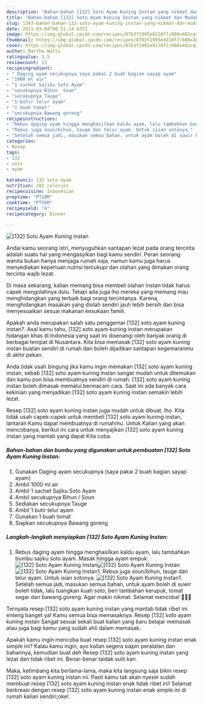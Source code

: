 ```yaml
---
description: "Bahan-bahan [132] Soto Ayam Kuning Instan yang nikmat dan Mudah Dibuat"
title: "Bahan-bahan [132] Soto Ayam Kuning Instan yang nikmat dan Mudah Dibuat"
slug: 1343-bahan-bahan-132-soto-ayam-kuning-instan-yang-nikmat-dan-mudah-dibuat
date: 2021-03-04T06:51:14.637Z
image: https://img-global.cpcdn.com/recipes/87b3f1995e4210f7/680x482cq70/132-soto-ayam-kuning-instan-foto-resep-utama.jpg
thumbnail: https://img-global.cpcdn.com/recipes/87b3f1995e4210f7/680x482cq70/132-soto-ayam-kuning-instan-foto-resep-utama.jpg
cover: https://img-global.cpcdn.com/recipes/87b3f1995e4210f7/680x482cq70/132-soto-ayam-kuning-instan-foto-resep-utama.jpg
author: Martha Watts
ratingvalue: 3.5
reviewcount: 15
recipeingredient:
- " Daging ayam secukupnya saya pakai 2 buah bagian sayap ayam"
- "1000 ml air"
- "1 sachet Sajiku Soto Ayam"
- "secukupnya Bihun  Soun"
- "secukupnya Tauge"
- "1 butir telur ayam"
- "1 buah tomat"
- "secukupnya Bawang goreng"
recipeinstructions:
- "Rebus daging ayam hingga menghasilkan kaldu ayam, lalu tambahkan bumbu sajiku soto ayam. Masak hingga ayam empuk."
- "Rebus juga soun/bihun, tauge dan telur ayam. Untuk isian sotonya."
- "Setelah semua jadi, masukan semua bahan, untuk ayam boleh di suwir boleh tidak, lalu tuangkan kuah soto, beri tambahan kerupuk, tomat segar dan bawang goreng. Agar makin nikmat. Selamat mencoba! 👩🏻‍🍳"
categories:
- Resep
tags:
- 132
- soto
- ayam

katakunci: 132 soto ayam 
nutrition: 202 calories
recipecuisine: Indonesian
preptime: "PT10M"
cooktime: "PT56M"
recipeyield: "4"
recipecategory: Dinner

---
```



![[132] Soto Ayam Kuning Instan](https://img-global.cpcdn.com/recipes/87b3f1995e4210f7/680x482cq70/132-soto-ayam-kuning-instan-foto-resep-utama.jpg)

Andai kamu seorang istri, menyuguhkan santapan lezat pada orang tercinta adalah suatu hal yang mengasyikan bagi kamu sendiri. Peran seorang  wanita bukan hanya menjaga rumah saja, namun kamu juga harus menyediakan keperluan nutrisi tercukupi dan olahan yang dimakan orang tercinta wajib lezat.

Di masa  sekarang, kalian memang bisa membeli olahan instan tidak harus capek mengolahnya dulu. Tetapi ada juga lho mereka yang memang mau menghidangkan yang terbaik bagi orang tercintanya. Karena, menghidangkan masakan yang diolah sendiri jauh lebih bersih dan bisa menyesuaikan sesuai makanan kesukaan famili. 



Apakah anda merupakan salah satu penggemar [132] soto ayam kuning instan?. Asal kamu tahu, [132] soto ayam kuning instan merupakan hidangan khas di Indonesia yang saat ini disenangi oleh banyak orang di berbagai tempat di Nusantara. Kita bisa memasak [132] soto ayam kuning instan buatan sendiri di rumah dan boleh dijadikan santapan kegemaranmu di akhir pekan.

Anda tidak usah bingung jika kamu ingin memakan [132] soto ayam kuning instan, sebab [132] soto ayam kuning instan sangat mudah untuk ditemukan dan kamu pun bisa membuatnya sendiri di rumah. [132] soto ayam kuning instan boleh dimasak memalui bermacam cara. Saat ini ada banyak cara kekinian yang menjadikan [132] soto ayam kuning instan semakin lebih lezat.

Resep [132] soto ayam kuning instan juga mudah untuk dibuat, lho. Kita tidak usah capek-capek untuk membeli [132] soto ayam kuning instan, lantaran Kamu dapat membuatnya di rumahmu. Untuk Kalian yang akan mencobanya, berikut ini cara untuk menyajikan [132] soto ayam kuning instan yang mantab yang dapat Kita coba.

<!--inarticleads1-->

##### Bahan-bahan dan bumbu yang digunakan untuk pembuatan [132] Soto Ayam Kuning Instan:

1. Gunakan  Daging ayam secukupnya (saya pakai 2 buah bagian sayap ayam)
1. Ambil 1000 ml air
1. Ambil 1 sachet Sajiku Soto Ayam
1. Ambil secukupnya Bihun / Soun
1. Sediakan secukupnya Tauge
1. Ambil 1 butir telur ayam
1. Gunakan 1 buah tomat
1. Siapkan secukupnya Bawang goreng




<!--inarticleads2-->

##### Langkah-langkah menyiapkan [132] Soto Ayam Kuning Instan:

1. Rebus daging ayam hingga menghasilkan kaldu ayam, lalu tambahkan bumbu sajiku soto ayam. Masak hingga ayam empuk.
<img src="https://img-global.cpcdn.com/steps/a629f800a6b85dd6/160x128cq70/132-soto-ayam-kuning-instan-langkah-memasak-1-foto.jpg" alt="[132] Soto Ayam Kuning Instan"><img src="https://img-global.cpcdn.com/steps/871a42cb02c36ef1/160x128cq70/132-soto-ayam-kuning-instan-langkah-memasak-1-foto.jpg" alt="[132] Soto Ayam Kuning Instan"><img src="https://img-global.cpcdn.com/steps/4fa46276dfe4ed45/160x128cq70/132-soto-ayam-kuning-instan-langkah-memasak-1-foto.jpg" alt="[132] Soto Ayam Kuning Instan">1. Rebus juga soun/bihun, tauge dan telur ayam. Untuk isian sotonya.
<img src="https://img-global.cpcdn.com/steps/7d328bb8b1f54dbd/160x128cq70/132-soto-ayam-kuning-instan-langkah-memasak-2-foto.jpg" alt="[132] Soto Ayam Kuning Instan">1. Setelah semua jadi, masukan semua bahan, untuk ayam boleh di suwir boleh tidak, lalu tuangkan kuah soto, beri tambahan kerupuk, tomat segar dan bawang goreng. Agar makin nikmat. Selamat mencoba! 👩🏻‍🍳




Ternyata resep [132] soto ayam kuning instan yang mantab tidak ribet ini enteng banget ya! Kamu semua bisa memasaknya. Resep [132] soto ayam kuning instan Sangat sesuai sekali buat kalian yang baru belajar memasak atau juga bagi kamu yang sudah ahli dalam memasak.

Apakah kamu ingin mencoba buat resep [132] soto ayam kuning instan enak simple ini? Kalau kamu ingin, ayo kalian segera siapin peralatan dan bahannya, kemudian buat deh Resep [132] soto ayam kuning instan yang lezat dan tidak ribet ini. Benar-benar taidak sulit kan. 

Maka, ketimbang kita berlama-lama, maka kita langsung saja bikin resep [132] soto ayam kuning instan ini. Pasti kamu tak akan nyesel sudah membuat resep [132] soto ayam kuning instan enak tidak ribet ini! Selamat berkreasi dengan resep [132] soto ayam kuning instan enak simple ini di rumah kalian sendiri,oke!.

